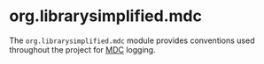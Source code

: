 org.librarysimplified.mdc
===

The `org.librarysimplified.mdc` module provides conventions used throughout the project for
[MDC](https://logback.qos.ch/manual/mdc.html) logging.

